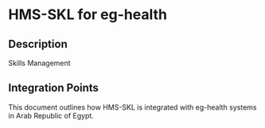 # HMS-SKL for eg-health

## Description

Skills Management

## Integration Points

This document outlines how HMS-SKL is integrated with eg-health systems in Arab Republic of Egypt.

